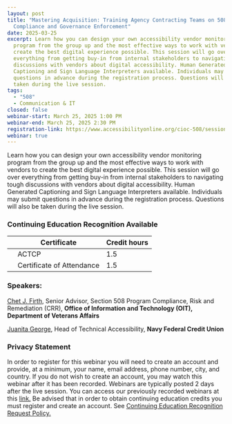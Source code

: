 ```yaml
---
layout: post
title: "Mastering Acquisition: Training Agency Contracting Teams on 508
  Compliance and Governance Enforcement"
date: 2025-03-25
excerpt: Learn how you can design your own accessibility vendor monitoring
  program from the group up and the most effective ways to work with vendors to
  create the best digital experience possible. This session will go over
  everything from getting buy-in from internal stakeholders to navigating tough
  discussions with vendors about digital accessibility. Human Generated
  Captioning and Sign Language Interpreters available. Individuals may submit
  questions in advance during the registration process. Questions will also be
  taken during the live session.
tags:
  - "508"
  - Communication & IT
closed: false
webinar-start: March 25, 2025 1:00 PM
webinar-end: March 25, 2025 2:30 PM
registration-link: https://www.accessibilityonline.org/cioc-508/session?id=111156
webinar: true
---
```

Learn how you can design your own accessibility vendor monitoring program from the group up and the most effective ways to work with vendors to create the best digital experience possible. This session will go over everything from getting buy-in from internal stakeholders to navigating tough discussions with vendors about digital accessibility. Human Generated Captioning and Sign Language Interpreters available. Individuals may submit questions in advance during the registration process. Questions will also be taken during the live session.

### Continuing Education Recognition Available

|     | **Certificate**           | **Credit hours** |
| --- | ------------------------- | ---------------- |
|     | ACTCP                     | 1.5              |
|     | Certificate of Attendance | 1.5              |

### Speakers:

[Chet J. Firth](https://www.accessibilityonline.org/speakers/speaker.aspx?id=11004&ret=Mastering%20Acquisition:%20Training%20Agency%20Contracting%20Teams%20on%20508%20Compliance%20and%20Governance%20Enforcement), Senior Advisor, Section 508 Program Compliance, Risk and Remediation (CRR), **Office of Information and Technology (OIT), Department of Veterans Affairs**

[Juanita George](https://www.accessibilityonline.org/speakers/speaker.aspx?id=11118&ret=Mastering%20Acquisition:%20Training%20Agency%20Contracting%20Teams%20on%20508%20Compliance%20and%20Governance%20Enforcement), Head of Technical Accessibility, **Navy Federal Credit Union**

### Privacy Statement

In order to register for this webinar you will need to create an account and provide, at a minimum, your name, email address, phone number, city, and country. If you do not wish to create an account, you may watch this webinar after it has been recorded. Webinars are typically posted 2 days after the live session. You can access our previously recorded webinars at this [link.](https://www.accessibilityonline.org/archives/) Be advised that in order to obtain continuing education credits you must register and create an account. See [Continuing Education Recognition Request Policy.](https://www.accessibilityonline.org/continuing-education/CEUDetails.aspx)